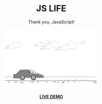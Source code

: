 <div align="center">

# JS LIFE

Thank you, JavaScript!

![](./preview.png)

[**LIVE DEMO**](https://henryhale.github.io/js-life/)

</div>
